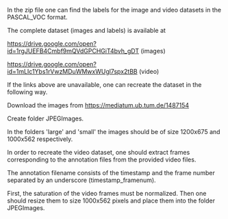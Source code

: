 In the zip file one can find the labels for the image and video datasets in the PASCAL_VOC format.

The complete dataset (images and labels) is available at

https://drive.google.com/open?id=1rgJUEFB4Cmbf9mQVdGPCHGiT4bvh_gDT (images)

https://drive.google.com/open?id=1mLIc1Ybs1rVwzMDuWMwxWUgl7spx2tBB (video)

If the links above are unavailable, one can recreate the dataset in the following way.

Download the images from https://mediatum.ub.tum.de/1487154

Create folder JPEGImages.

In the folders 'large' and 'small' the images should be of size 1200x675 and 1000x562 respectively.

In order to recreate the video dataset, one should extract frames corresponding to the annotation files from the provided video files. 

The annotation filename consists of the timestamp and the frame number separated by an underscore (timestamp_framenum).

First, the saturation of the video frames must be normalized. Then one should resize them to size 1000x562 pixels and place them into the folder JPEGImages.
